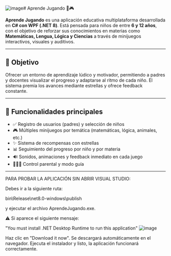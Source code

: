 ![image](https://github.com/user-attachments/assets/55304c9d-eed3-480d-ba46-a91b48b140f4)﻿# Aprende Jugando 🧠🎮

**Aprende Jugando** es una aplicación educativa multiplataforma desarrollada en **C# con WPF (.NET 8)**. Está pensada para niños de entre **6 y 12 años**, con el objetivo de reforzar sus conocimientos en materias como **Matemáticas, Lengua, Lógica y Ciencias** a través de minijuegos interactivos, visuales y auditivos.

---

## 🎯 Objetivo

Ofrecer un entorno de aprendizaje lúdico y motivador, permitiendo a padres y docentes visualizar el progreso y adaptarse al ritmo de cada niño. El sistema premia los avances mediante estrellas y ofrece feedback constante.

---

## 🧩 Funcionalidades principales

- ✅ Registro de usuarios (padres) y selección de niños
- 🎮 Múltiples minijuegos por temática (matemáticas, lógica, animales, etc.)
- ✨ Sistema de recompensas con estrellas
- 📊 Seguimiento del progreso por niño y por materia
- 🔊 Sonidos, animaciones y feedback inmediato en cada juego
- 👨‍👩‍👧 Control parental y modo guía

---
PARA PROBAR LA APLICACIÓN SIN ABRIR VISUAL STUDIO:

Debes ir a la siguiente ruta:

bin\Release\net8.0-windows\publish

y ejecutar el archivo AprendeJugando.exe.

⚠️ Si aparece el siguiente mensaje:

"You must install .NET Desktop Runtime to run this application"
![image](https://github.com/user-attachments/assets/bc66e850-c8ac-4b7c-b393-60a2429ca496)

Haz clic en "Download it now". Se descargará automáticamente en el navegador.
Ejecuta el instalador y listo, la aplicación funcionará correctamente.

